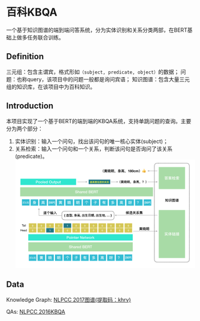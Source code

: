 # 百科KBQA
一个基于知识图谱的端到端问答系统，分为实体识别和关系分类两部，在BERT基础上做多任务联合训练。


## Definition
三元组：包含主谓宾，格式形如`（subject, predicate, object）`的数据；
问题：也称query，该项目中的问题一般都是询问宾语；
知识图谱：包含大量三元组的知识库，在该项目中为百科知识。

## Introduction
本项目实现了一个基于BERT的端到端的KBQA系统，支持单跳问题的查询。主要分为两个部分：
1. 实体识别：输入一个问句，找出该问句的唯一核心实体(subject)；
2. 关系检索：输入一个问句和一个关系，判断该问句是否询问了该关系(predicate)。
![](img/model.png)

## Data
Knowledge Graph:
[NLPCC 2017图谱(提取码：khrv)](https://pan.baidu.com/s/1yO77WW5XQwA_RtkxRHI7Yw)

QAs:
[NLPCC 2016KBQA](https://github.com/fyubang/Joint-BERT-KBQA/tree/master/data)

